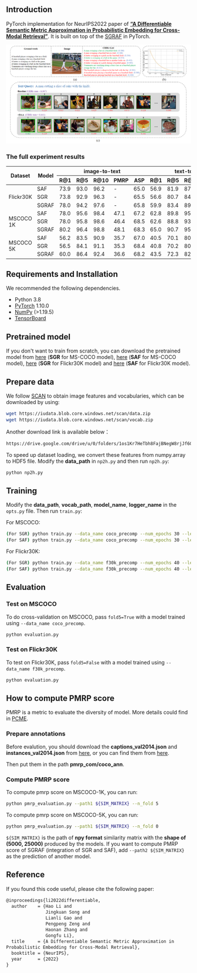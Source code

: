 ## Introduction
PyTorch implementation for NeurIPS2022 paper of [**“A Differentiable Semantic Metric Approximation in Probabilistic Embedding for Cross-Modal Retrieval”**](https://proceedings.neurips.cc/paper_files/paper/2022/file/4e786a87e7ae249de2b1aeaf5d8fde82-Paper-Conference.pdf).  It is built on top of the [SGRAF](https://github.com/Paranioar/SGRAF) in PyTorch. 


![image](assets/Motivation.png)

### The full experiment results

<table class="tg">
<thead>
  <tr>
    <th class="tg-lboi" rowspan="2">Dataset</th>
    <th class="tg-9wq8" rowspan="2">Model</th>
    <th class="tg-pb0m" colspan="5">image-to-text</th>
    <th class="tg-pb0m" colspan="5">text-to-image</th>
  </tr>
  <tr>
    <th class="tg-pb0m">R@1</th>
    <th class="tg-pb0m">R@5</th>
    <th class="tg-pb0m">R@10</th>
    <th class="tg-pb0m">PMRP</th>
    <th class="tg-pb0m">ASP</th>
    <th class="tg-pb0m">R@1</th>
    <th class="tg-pb0m">R@5</th>
    <th class="tg-pb0m">R@10</th>
    <th class="tg-pb0m">PMRP</th>
    <th class="tg-pb0m">ASP</th>
  </tr>
</thead>
<tbody>
  <tr>
    <td class="tg-lboi" rowspan="3">Flickr30K</td>
    <td class="tg-pb0m">SAF</td>
    <td class="tg-pb0m">73.9</td>
    <td class="tg-pb0m">93.0</td>
    <td class="tg-pb0m">96.2</td>
    <td class="tg-pb0m">-</td>
    <td class="tg-pb0m">65.0</td>
    <td class="tg-pb0m">56.9</td>
    <td class="tg-pb0m">81.9</td>
    <td class="tg-pb0m">87.9</td>
    <td class="tg-pb0m">-</td>
    <td class="tg-pb0m">58.4</td>
  </tr>
  <tr>
    <td class="tg-pb0m">SGR</td>
    <td class="tg-pb0m">73.8</td>
    <td class="tg-pb0m">92.9</td>
    <td class="tg-pb0m">96.3</td>
    <td class="tg-pb0m">-</td>
    <td class="tg-pb0m">65.5</td>
    <td class="tg-pb0m">56.6</td>
    <td class="tg-pb0m">80.7</td>
    <td class="tg-pb0m">84.9</td>
    <td class="tg-pb0m">-</td>
    <td class="tg-pb0m">59.0</td>
  </tr>
  <tr>
    <td class="tg-pb0m">SGRAF</td>
    <td class="tg-pb0m">78.0</td>
    <td class="tg-pb0m">94.2</td>
    <td class="tg-pb0m">97.6</td>
    <td class="tg-pb0m">-</td>
    <td class="tg-pb0m">65.8</td>
    <td class="tg-pb0m">59.9</td>
    <td class="tg-pb0m">83.4</td>
    <td class="tg-pb0m">89.2</td>
    <td class="tg-pb0m">-</td>
    <td class="tg-pb0m">59.2</td>
  </tr>
  <tr>
    <td class="tg-lboi" rowspan="3">MSCOCO 1K</td>
    <td class="tg-pb0m">SAF</td>
    <td class="tg-pb0m">78.0</td>
    <td class="tg-pb0m">95.6</td>
    <td class="tg-pb0m">98.4</td>
    <td class="tg-pb0m">47.1</td>
    <td class="tg-pb0m">67.2</td>
    <td class="tg-pb0m">62.8</td>
    <td class="tg-pb0m">89.8</td>
    <td class="tg-pb0m">95.2</td>
    <td class="tg-pb0m">48.7</td>
    <td class="tg-pb0m">61.6</td>
  </tr>
  <tr>
    <td class="tg-pb0m">SGR</td>
    <td class="tg-pb0m">78.0</td>
    <td class="tg-pb0m">95.8</td>
    <td class="tg-pb0m">98.6</td>
    <td class="tg-pb0m">46.4</td>
    <td class="tg-pb0m">68.5</td>
    <td class="tg-pb0m">62.6</td>
    <td class="tg-pb0m">88.8</td>
    <td class="tg-pb0m">93.7</td>
    <td class="tg-pb0m">48.6</td>
    <td class="tg-pb0m">62.8</td>
  </tr>
  <tr>
    <td class="tg-pb0m">SGRAF</td>
    <td class="tg-pb0m">80.2</td>
    <td class="tg-pb0m">96.4</td>
    <td class="tg-pb0m">98.8</td>
    <td class="tg-pb0m">48.1</td>
    <td class="tg-pb0m">68.3</td>
    <td class="tg-pb0m">65.0</td>
    <td class="tg-pb0m">90.7</td>
    <td class="tg-pb0m">95.8</td>
    <td class="tg-pb0m">49.6</td>
    <td class="tg-pb0m">62.7</td>
  </tr>
  <tr>
    <td class="tg-lboi" rowspan="3">MSCOCO 5K</td>
    <td class="tg-pb0m">SAF</td>
    <td class="tg-pb0m">56.2</td>
    <td class="tg-pb0m">83.5</td>
    <td class="tg-pb0m">90.9</td>
    <td class="tg-pb0m">35.7</td>
    <td class="tg-pb0m">67.0</td>
    <td class="tg-pb0m">40.5</td>
    <td class="tg-pb0m">70.1</td>
    <td class="tg-pb0m">80.7</td>
    <td class="tg-pb0m">36.6</td>
    <td class="tg-pb0m">61.4</td>
  </tr>
  <tr>
    <td class="tg-pb0m">SGR</td>
    <td class="tg-pb0m">56.5</td>
    <td class="tg-pb0m">84.1</td>
    <td class="tg-pb0m">91.1</td>
    <td class="tg-pb0m">35.3</td>
    <td class="tg-pb0m">68.4</td>
    <td class="tg-pb0m">40.8</td>
    <td class="tg-pb0m">70.2</td>
    <td class="tg-pb0m">80.4</td>
    <td class="tg-pb0m">36.9</td>
    <td class="tg-pb0m">62.6</td>
  </tr>
  <tr>
    <td class="tg-pb0m">SGRAF</td>
    <td class="tg-pb0m">60.0</td>
    <td class="tg-pb0m">86.4</td>
    <td class="tg-pb0m">92.4</td>
    <td class="tg-pb0m">36.6</td>
    <td class="tg-pb0m">68.2</td>
    <td class="tg-pb0m">43.5</td>
    <td class="tg-pb0m">72.3</td>
    <td class="tg-pb0m">82.5</td>
    <td class="tg-pb0m">37.5</td>
    <td class="tg-pb0m">62.5</td>
  </tr>
</tbody>
</table>


## Requirements and Installation
We recommended the following dependencies.

* Python 3.8
* [PyTorch](http://pytorch.org/) 1.10.0
* [NumPy](http://www.numpy.org/) (>1.19.5)
* [TensorBoard](https://github.com/TeamHG-Memex/tensorboard_logger)

## Pretrained model
If you don't want to train from scratch, you can download the pretrained model from [here](https://drive.google.com/file/d/1hCiXyQBrYF7eP7JtNTaHQoqSZ18-mb2X/view?usp=sharing) (**SGR** for MS-COCO model), [here](https://drive.google.com/file/d/1o-Wch7pJMwOyf-RqEvsXgAUBhIO9fv8g/view?usp=sharing) (**SAF** for MS-COCO model), [here](https://drive.google.com/file/d/1Q0Ttw4yViWnupJA1whTAYGYHr-O56D4L/view?usp=sharing) (**SGR** for Flickr30K model) and [here](https://drive.google.com/file/d/1hvixWqDDCbkbBYK28dyZeEI6Nlc0qfAx/view?usp=sharing) (**SAF** for Flickr30K model).

## Prepare data
We follow [SCAN](https://github.com/kuanghuei/SCAN) to obtain image features and vocabularies, which can be downloaded by using:

```bash
wget https://iudata.blob.core.windows.net/scan/data.zip
wget https://iudata.blob.core.windows.net/scan/vocab.zip
```
Another download link is available below：

```bash
https://drive.google.com/drive/u/0/folders/1os1Kr7HeTbh8FajBNegW8rjJf6GIhFqC
```

To speed up dataset loading, we convert these features from numpy.array to HDF5 file. Modify the **data_path** in `np2h.py` and then run `np2h.py`:
```bash
python np2h.py
```

## Training
Modify the **data_path**, **vocab_path**, **model_name**, **logger_name** in the `opts.py` file. Then run `train.py`:

For MSCOCO:

```bash
(For SGR) python train.py --data_name coco_precomp --num_epochs 30 --learning_rate 0.00015 --lr_update 20 --world_size 4 --module_name SGR --daa_weight 25
(For SAF) python train.py --data_name coco_precomp --num_epochs 30 --learning_rate 0.00015 --lr_update 20 --world_size 4 --module_name SAF --daa_weight 25
```

For Flickr30K:

```bash
(For SGR) python train.py --data_name f30k_precomp --num_epochs 40 --learning_rate 0.0006 --lr_update 30 --world_size 1 --module_name SGR --daa_weight 10
(For SAF) python train.py --data_name f30k_precomp --num_epochs 40 --learning_rate 0.0006 --lr_update 20 --world_size 1 --module_name SAF --daa_weight 10
```

## Evaluation

### Test on MSCOCO
To do cross-validation on MSCOCO, pass `fold5=True` with a model trained using `--data_name coco_precomp`.
```bash
python evaluation.py
```


### Test on Flickr30K
To test on Flickr30K, pass `fold5=False` with a model trained using `--data_name f30k_precomp`.
```bash
python evaluation.py
```

## How to compute PMRP score

PMRP is a metric to evaluate the diversity of model. More details could find in [PCME](https://arxiv.org/abs/2101.05068).

### Prepare annotations
Before evalution, you should download the **captions_val2014.json** and **instances_val2014.json** from [here](https://drive.google.com/drive/folders/16AQLWCDogM50pLMx0YFznmoFCAqiW8q8?usp=drive_link), or you can find them from [here](http://images.cocodataset.org/annotations/annotations_trainval2014.zip). 

Then put them in the path **pmrp_com/coco_ann**.

### Compute PMRP score

To compute pmrp score on MSCOCO-1K, you can run:
```bash
python pmrp_evaluation.py --path1 ${SIM_MATRIX} --n_fold 5
```

To compute pmrp score on MSCOCO-5K, you can run:
```bash
python pmrp_evaluation.py --path1 ${SIM_MATRIX} --n_fold 0
```

```${SIM_MATRIX}``` is the path of **npy format** similarity matrix with the **shape of (5000, 25000)** produced by the models. If you want to compute PMRP score of SGRAF (integration of SGR and SAF), add `--path2 ${SIM_MATRIX}` as the prediction of another model.

## Reference

If you found this code useful, please cite the following paper:
```
@inproceedings{li2022differentiable,
  author    = {Hao Li and
               Jingkuan Song and
               Lianli Gao and
               Pengpeng Zeng and
               Haonan Zhang and
               Gongfu Li},
  title     = {A Differentiable Semantic Metric Approximation in Probabilistic Embedding for Cross-Modal Retrieval},
  booktitle = {NeurIPS},
  year      = {2022}
}
```

